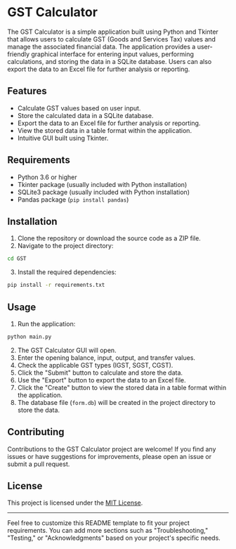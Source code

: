 # GST Calculator

The GST Calculator is a simple application built using Python and Tkinter that allows users to calculate GST (Goods and Services Tax) values and manage the associated financial data. The application provides a user-friendly graphical interface for entering input values, performing calculations, and storing the data in a SQLite database. Users can also export the data to an Excel file for further analysis or reporting.

## Features

- Calculate GST values based on user input.
- Store the calculated data in a SQLite database.
- Export the data to an Excel file for further analysis or reporting.
- View the stored data in a table format within the application.
- Intuitive GUI built using Tkinter.

## Requirements

- Python 3.6 or higher
- Tkinter package (usually included with Python installation)
- SQLite3 package (usually included with Python installation)
- Pandas package (`pip install pandas`)

## Installation

1. Clone the repository or download the source code as a ZIP file.
2. Navigate to the project directory:

```bash
cd GST
```

3. Install the required dependencies:

```bash
pip install -r requirements.txt
```

## Usage

1. Run the application:

```bash
python main.py
```

2. The GST Calculator GUI will open.
3. Enter the opening balance, input, output, and transfer values.
4. Check the applicable GST types (IGST, SGST, CGST).
5. Click the "Submit" button to calculate and store the data.
6. Use the "Export" button to export the data to an Excel file.
7. Click the "Create" button to view the stored data in a table format within the application.
8. The database file (`form.db`) will be created in the project directory to store the data.

## Contributing

Contributions to the GST Calculator project are welcome! If you find any issues or have suggestions for improvements, please open an issue or submit a pull request.

## License

This project is licensed under the [MIT License](LICENSE).

---

Feel free to customize this README template to fit your project requirements. You can add more sections such as "Troubleshooting," "Testing," or "Acknowledgments" based on your project's specific needs.
